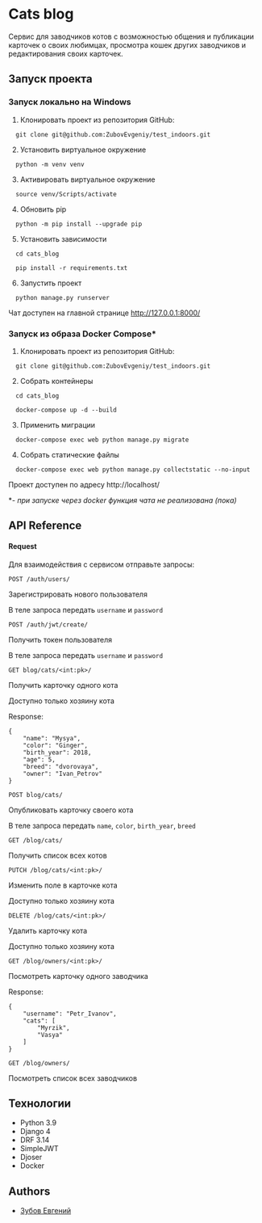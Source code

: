 
# Cats blog

Сервис для заводчиков котов с возможностью общения и публикации карточек о своих любимцах, просмотра кошек других заводчиков и редактирования своих карточек.


## Запуск проекта

### Запуск локально на Windows

1. Клонировать проект из репозитория GitHub:
```
  git clone git@github.com:ZubovEvgeniy/test_indoors.git
```

2. Установить виртуальное окружение
```
  python -m venv venv
```

3. Активировать виртуальное окружение
```
  source venv/Scripts/activate
```

4. Обновить pip
```
  python -m pip install --upgrade pip
```

5. Установить зависимости
```
  cd cats_blog
```
```
  pip install -r requirements.txt
```

6. Запустить проект
```
  python manage.py runserver
```
Чат доступен на главной странице http://127.0.0.1:8000/

### Запуск из образа Docker Compose*

1. Клонировать проект из репозитория GitHub:
```
  git clone git@github.com:ZubovEvgeniy/test_indoors.git
```

2. Собрать контейнеры
```
  cd cats_blog
```
```
  docker-compose up -d --build
```
3. Применить миграции
```
  docker-compose exec web python manage.py migrate
```
4. Собрать статические файлы
```
  docker-compose exec web python manage.py collectstatic --no-input
```
Проект доступен по адресу http://localhost/

**- при запуске через docker функция чата не реализована (пока)*


## API Reference 



#### Request

Для взаимодействия с сервисом отправьте запросы:

```
POST /auth/users/
```
Зарегистрировать нового пользователя

В теле запроса передать `username` и `password`

```
POST /auth/jwt/create/
```
Получить токен пользователя

В теле запроса передать `username` и `password`

```
GET blog/cats/<int:pk>/
```
Получить карточку одного кота

Доступно только хозяину кота

Response:
```
{
    "name": "Mysya",
    "color": "Ginger",
    "birth_year": 2018,
    "age": 5,
    "breed": "dvorovaya",
    "owner": "Ivan_Petrov"
}
```

```
POST blog/cats/
```
Опубликовать карточку своего кота

В теле запроса передать `name`, `color`, `birth_year`, `breed`

```
GET /blog/cats/
```
Получить список всех котов

```
PUTCH /blog/cats/<int:pk>/
```
Изменить поле в карточке кота

Доступно только хозяину кота

```
DELETE /blog/cats/<int:pk>/
```
Удалить карточку кота

Доступно только хозяину кота

```
GET /blog/owners/<int:pk>/
```
Посмотреть карточку одного заводчика

Response:
```
{
    "username": "Petr_Ivanov",
    "cats": [
        "Myrzik",
        "Vasya"
    ]
}
```

```
GET /blog/owners/
```
Посмотреть список всех заводчиков


## Технологии

* Python 3.9
* Django 4
* DRF 3.14
* SimpleJWT
* Djoser
* Docker 


## Authors

- [Зубов Евгений](https://github.com/ZubovEvgeniy)

